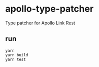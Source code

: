 # apollo-type-patcher

Type patcher for Apollo Link Rest

## run

```
yarn
yarn build
yarn test
```
